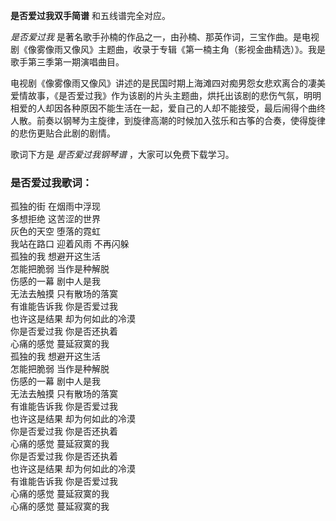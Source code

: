 

**是否爱过我双手简谱** 和五线谱完全对应。

_是否爱过我_
是著名歌手孙楠的作品之一，由孙楠、那英作词，三宝作曲。是电视剧《像雾像雨又像风》主题曲，收录于专辑《第一楠主角（影视金曲精选）》。我是歌手第三季第一期演唱曲目。

电视剧《像雾像雨又像风》讲述的是民国时期上海滩四对痴男怨女悲欢离合的凄美爱情故事，《是否爱过我》作为该剧的片头主题曲，烘托出该剧的悲伤气氛，明明相爱的人却因各种原因不能生活在一起，爱自己的人却不能接受，最后闹得个曲终人散。前奏以钢琴为主旋律，到旋律高潮的时候加入弦乐和古筝的合奏，使得旋律的悲伤更贴合此剧的剧情。

歌词下方是 _是否爱过我钢琴谱_ ，大家可以免费下载学习。

### 是否爱过我歌词：

孤独的街 在烟雨中浮现  
多想拒绝 这苦涩的世界  
灰色的天空 堕落的霓虹  
我站在路口 迎着风雨 不再闪躲  
孤独的我 想避开这生活  
怎能把脆弱 当作是种解脱  
伤感的一幕 剧中人是我  
无法去触摸 只有散场的落寞  
有谁能告诉我 你是否爱过我  
也许这是结果 却为何如此的冷漠  
你是否爱过我 你是否还执着  
心痛的感觉 蔓延寂寞的我  
孤独的我 想避开这生活  
怎能把脆弱 当作是种解脱  
伤感的一幕 剧中人是我  
无法去触摸 只有散场的落寞  
有谁能告诉我 你是否爱过我  
也许这是结果 却为何如此的冷漠  
你是否爱过我 你是否还执着  
心痛的感觉 蔓延寂寞的我  
你是否爱过我 你是否还执着  
也许这是结果 却为何如此的冷漠  
有谁能告诉我 你是否爱过我  
心痛的感觉 蔓延寂寞的我  
心痛的感觉 蔓延寂寞的我

